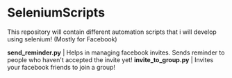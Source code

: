 # SeleniumScripts
This repository will contain  different automation scripts that i will develop using selenium! (Mostly for Facebook)

**send_reminder.py** | Helps in managing facebook invites. Sends reminder to people who haven't accepted the invite yet!
**invite_to_group.py** | Invites your facebook friends to join a group!
